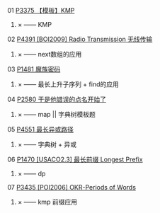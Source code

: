 01 [P3375 【模板】KMP](https://www.luogu.com.cn/problem/P3375)

1. × —— KMP

02 [P4391 [BOI2009] Radio Transmission 无线传输](https://www.luogu.com.cn/problem/P4391)

1. × —— next数组的应用

03 [P1481 魔族密码](https://www.luogu.com.cn/problem/P1481)

1. × —— 最长上升子序列 + find的应用

04 [P2580 于是他错误的点名开始了](https://www.luogu.com.cn/problem/P2580)

1. × —— map  || 字典树模板题

05 [P4551 最长异或路径](https://www.luogu.com.cn/problem/P4551)

1. × —— 字典树 + 异或

06 [P1470 [USACO2.3] 最长前缀 Longest Prefix](https://www.luogu.com.cn/problem/P1470)

1. × —— dp

07 [P3435 [POI2006] OKR-Periods of Words](https://www.luogu.com.cn/problem/P3435)

1. × —— kmp 前缀应用
